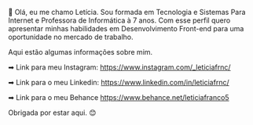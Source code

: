 👋 Olá, eu me chamo Letícia. Sou formada em Tecnologia e Sistemas Para Internet e Professora de Informática à 7 anos. Com esse perfil quero apresentar minhas habilidades em Desenvolvimento Front-end para uma oportunidade no mercado de trabalho.

Aqui estão algumas informações sobre mim.

➡ Link para meu Instagram: https://www.instagram.com/_leticiafrnc/ 

➡ Link para o meu Linkedin: https://www.linkedin.com/in/leticiafrnc/

➡ Link para o meu Behance https://www.behance.net/leticiafranco5

Obrigada por estar aqui. 😊
